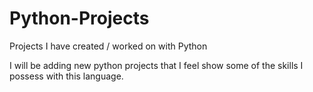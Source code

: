 # Python-Projects
Projects I have created / worked on with Python

I will be adding new python projects that I feel show some of the skills I possess with this language. 
